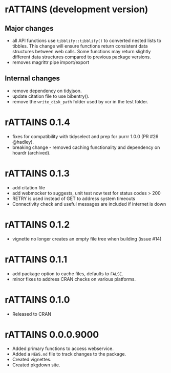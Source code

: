 # rATTAINS (development version)

## Major changes

* all API functions use `tibblify::tibblify()` to converted nested lists to
tibbles. This change will ensure functions return consistent data structures
between web calls. Some functions may return slightly different data structures
compared to previous package versions.
* removes magrittr pipe import/export

## Internal changes

* remove dependency on tidyjson.
* update citation file to use bibentry().
* remove the `write_disk_path` folder used by vcr in the test folder.


# rATTAINS 0.1.4

* fixes for compatibility with tidyselect and prep for purrr 1.0.0 (PR #26 @hadley).
* breaking change - removed caching functionality and dependency on hoardr (archived).

# rATTAINS 0.1.3

* add citation file
* add webmocker to suggests, unit test now test for status codes > 200
* RETRY is used instead of GET to address system timeouts
* Connectivity check and useful messages are included if internet is down

# rATTAINS 0.1.2

* vignette no longer creates an empty file tree when building (issue  #14)

# rATTAINS 0.1.1

* add package option to cache files, defaults to `FALSE`.
* minor fixes to address CRAN checks on various platforms.

# rATTAINS 0.1.0

* Released to CRAN

# rATTAINS 0.0.0.9000

* Added primary functions to access webservice.
* Added a `NEWS.md` file to track changes to the package.
* Created vignettes.
* Created pkgdown site.

